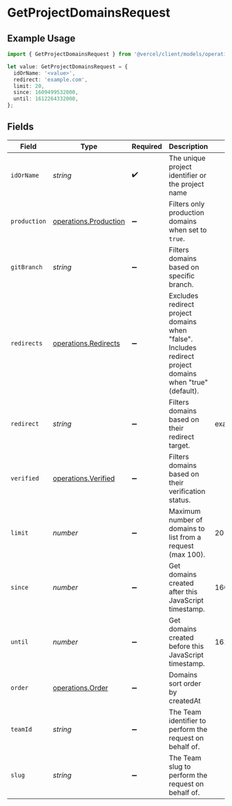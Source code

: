 # GetProjectDomainsRequest

## Example Usage

```typescript
import { GetProjectDomainsRequest } from '@vercel/client/models/operations';

let value: GetProjectDomainsRequest = {
  idOrName: '<value>',
  redirect: 'example.com',
  limit: 20,
  since: 1609499532000,
  until: 1612264332000,
};
```

## Fields

| Field        | Type                                                           | Required           | Description                                                                                                  | Example       |
| ------------ | -------------------------------------------------------------- | ------------------ | ------------------------------------------------------------------------------------------------------------ | ------------- |
| `idOrName`   | _string_                                                       | :heavy_check_mark: | The unique project identifier or the project name                                                            |               |
| `production` | [operations.Production](../../models/operations/production.md) | :heavy_minus_sign: | Filters only production domains when set to `true`.                                                          |               |
| `gitBranch`  | _string_                                                       | :heavy_minus_sign: | Filters domains based on specific branch.                                                                    |               |
| `redirects`  | [operations.Redirects](../../models/operations/redirects.md)   | :heavy_minus_sign: | Excludes redirect project domains when \"false\". Includes redirect project domains when \"true\" (default). |               |
| `redirect`   | _string_                                                       | :heavy_minus_sign: | Filters domains based on their redirect target.                                                              | example.com   |
| `verified`   | [operations.Verified](../../models/operations/verified.md)     | :heavy_minus_sign: | Filters domains based on their verification status.                                                          |               |
| `limit`      | _number_                                                       | :heavy_minus_sign: | Maximum number of domains to list from a request (max 100).                                                  | 20            |
| `since`      | _number_                                                       | :heavy_minus_sign: | Get domains created after this JavaScript timestamp.                                                         | 1609499532000 |
| `until`      | _number_                                                       | :heavy_minus_sign: | Get domains created before this JavaScript timestamp.                                                        | 1612264332000 |
| `order`      | [operations.Order](../../models/operations/order.md)           | :heavy_minus_sign: | Domains sort order by createdAt                                                                              |               |
| `teamId`     | _string_                                                       | :heavy_minus_sign: | The Team identifier to perform the request on behalf of.                                                     |               |
| `slug`       | _string_                                                       | :heavy_minus_sign: | The Team slug to perform the request on behalf of.                                                           |               |
